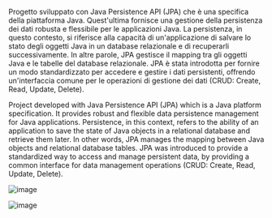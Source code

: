 Progetto sviluppato con
Java Persistence API (JPA) che è una specifica della piattaforma Java.
Quest'ultima fornisce una gestione della persistenza dei dati robusta e flessibile per le applicazioni Java. 
La persistenza, in questo contesto, si riferisce alla capacità di un'applicazione di salvare lo stato degli oggetti Java in un database relazionale e 
di recuperarli successivamente. In altre parole, JPA gestisce il mapping tra gli oggetti Java e le tabelle del database relazionale.
JPA è stata introdotta per fornire un modo standardizzato per accedere e gestire i dati persistenti, 
offrendo un'interfaccia comune per le operazioni di gestione dei dati (CRUD: Create, Read, Update, Delete). 

Project developed with
Java Persistence API (JPA) which is a Java platform specification.
It provides robust and flexible data persistence management for Java applications.
Persistence, in this context, refers to the ability of an application to save the state of Java objects in a relational database and
retrieve them later. In other words, JPA manages the mapping between Java objects and relational database tables.
JPA was introduced to provide a standardized way to access and manage persistent data,
by providing a common interface for data management operations (CRUD: Create, Read, Update, Delete).

  
  ![image](https://github.com/user-attachments/assets/dc22e192-157e-41c8-959b-e7d5c031e688)


  
  ![image](https://github.com/user-attachments/assets/199cc0e9-a654-411e-8b6d-6eb456cf5feb)


